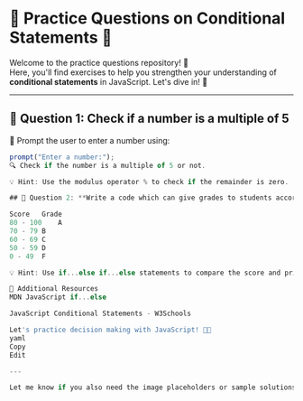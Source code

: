 # 🌟 Practice Questions on Conditional Statements 🌟

Welcome to the practice questions repository! 🎉  
Here, you'll find exercises to help you strengthen your understanding of **conditional statements** in JavaScript. Let's dive in! 🚀

---

## 📌 Question 1: **Check if a number is a multiple of 5**

💬 Prompt the user to enter a number using:

```js
prompt("Enter a number:");
🔍 Check if the number is a multiple of 5 or not.

💡 Hint: Use the modulus operator % to check if the remainder is zero.

## 📌 Question 2: **Write a code which can give grades to students according to their scores:**

Score	Grade
80 - 100	A
70 - 79	B
60 - 69	C
50 - 59	D
0 - 49	F

💡 Hint: Use if...else if...else statements to compare the score and print the appropriate grade.

📝 Additional Resources
MDN JavaScript if...else

JavaScript Conditional Statements - W3Schools

Let's practice decision making with JavaScript! 🧠🔥
yaml
Copy
Edit

---

Let me know if you also need the image placeholders or sample solutions!